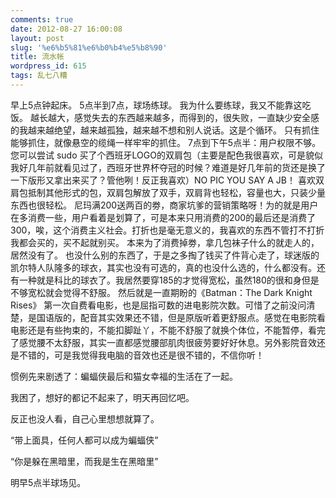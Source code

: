 ```yaml
---
comments: true
date: 2012-08-27 16:00:08
layout: post
slug: '%e6%b5%81%e6%b0%b4%e5%b8%90'
title: 流水帐
wordpress_id: 615
tags: 乱七八糟
---
```


早上5点钟起床。
5点半到7点，球场练球。
我为什么要练球，我又不能靠这吃饭。
越长越大，感觉失去的东西越来越多，而得到的，很失败，一直缺少安全感的我越来越绝望，越来越孤独，越来越不想和别人说话。这是个循环。
只有抓住能够抓住，就像悬空的缆绳一样牢牢的抓住。
7点到下午5点半：用户权限不够。您可以尝试 sudo
买了个西班牙LOGO的双肩包（主要是配色我很喜欢，可是貌似我好几年前就看见过了，西班牙世界杯夺冠的时候？难道是好几年前的货还是换了一下版形又拿出来买了？管他咧！反正我喜欢）NO PIC YOU SAY A JB！
喜欢双肩包抵制其他形式的包，双肩包解放了双手，双肩背也轻松，容量也大，只装少量东西也很轻松。
尼玛满200送两百的劵，商家坑爹的营销策略呀！为的就是用户在多消费一些，用户看着是划算了，可是本来只用消费的200的最后还是消费了300，唉，这个消费主义社会。打折也是毫无意义的，我喜欢的东西不管打不打折我都会买的，买不起就别买。
本来为了消费掉劵，拿几包袜子什么的就走人的，居然没有了。
也没什么别的东西了，于是之多掏了钱买了件背心走了，球迷版的凯尔特人队隆多的球衣，其实也没有可选的，真的也没什么选的，什么都没有。还有一种就是科比的球衣了。我居然要穿185的才觉得宽松，虽然180的很和身但是不够宽松就会觉得不舒服。
然后就是一直期盼的《Batman：The Dark Knight Rises》
第一次自费看电影，也是屈指可数的进电影院次数。可惜了之前没问清楚，是国语版的，配音其实效果还不错，但是原版听着更舒服点。感觉在电影院看电影还是有些拘束的，不能扣脚趾丫，不能不舒服了就换个体位，不能暂停，看完了感觉腰不太舒服，其实一直都感觉腰部肌肉很疲劳要好好休息。另外影院音效还是不错的，可是我觉得我电脑的音效也还是很不错的，不信你听！



惯例先来剧透了：蝙蝠侠最后和猫女幸福的生活在了一起。



我困了，想好的都记不起来了，明天再回忆吧。

反正也没人看，自己心里想想就算了。

“带上面具，任何人都可以成为蝙蝠侠”

“你是躲在黑暗里，而我是生在黑暗里”

明早5点半球场见。
